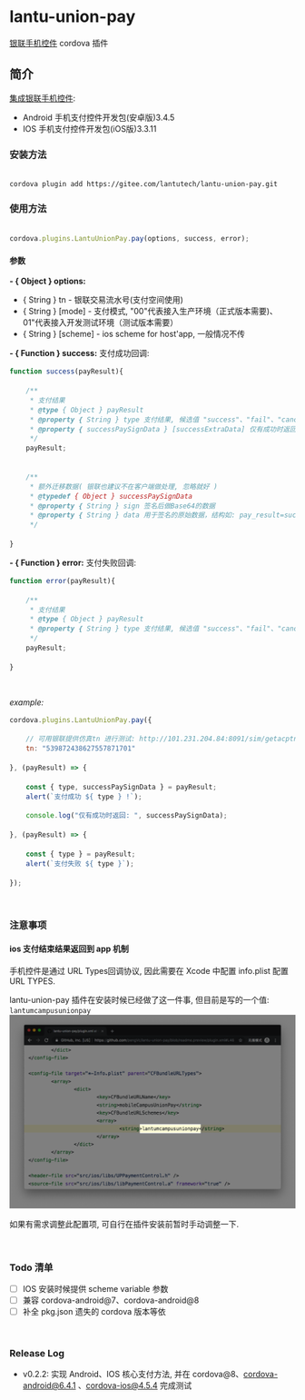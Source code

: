 # lantu-union-pay #

[银联手机控件](https://open.unionpay.com/tjweb/acproduct/list?apiservId=450) cordova 插件

## 简介

[集成银联手机控件](https://open.unionpay.com/ajweb/help/file/techFile?productId=3):
- Android 手机支付控件开发包(安卓版)3.4.5
- IOS 手机支付控件开发包(iOS版)3.3.11


### 安装方法

```

cordova plugin add https://gitee.com/lantutech/lantu-union-pay.git

```

### 使用方法

```javascript

cordova.plugins.LantuUnionPay.pay(options, success, error);

```

#### 参数

__- { Object } options:__
* { String } tn - 银联交易流水号(支付空间使用)
* { String } [mode] - 支付模式, "00"代表接入生产环境（正式版本需要)、01"代表接入开发测试环境（测试版本需要）
* { String } [scheme] -  ios scheme for host'app, 一般情况不传


__- { Function } success:__
支付成功回调:

```javascript
function success(payResult){ 

	/**
	 * 支付结果
	 * @type { Object } payResult
	 * @property { String } type 支付结果, 候选值 "success"、"fail"、"cancel"
	 * @property { successPaySignData } [successExtraData] 仅有成功时返回
	 */
	payResult;
	
	
	/**
	 * 额外迁移数据( 银联也建议不在客户端做处理, 忽略就好 )
	 * @typedef { Object } successPaySignData
	 * @property { String } sign 签名后做Base64的数据
	 * @property { String } data 用于签名的原始数据，结构如: pay_result=success&tn=899394085660622736701&cert_id=68759585097
	 */
	
}
```

__- { Function } error:__
支付失败回调:

```javascript
function error(payResult){ 

	/**
	 * 支付结果
	 * @type { Object } payResult
	 * @property { String } type 支付结果, 候选值 "success"、"fail"、"cancel"
	 */
	payResult;

}
```

<br>

_example:_
```javascript
cordova.plugins.LantuUnionPay.pay({
	
	// 可用银联提供仿真tn 进行测试: http://101.231.204.84:8091/sim/getacptn
	tn: "539872438627557871701"
	
}, (payResult) => {
	
	const { type, successPaySignData } = payResult;
	alert(`支付成功 ${ type } !`);
	
	console.log("仅有成功时返回: ", successPaySignData);
	
}, (payResult) => {
	
	const { type } = payResult;
	alert(`支付失败 ${ type }`);
	
});

```

<br>

### 注意事项


#### ios 支付结束结果返回到 app 机制

手机控件是通过 URL Types回调协议, 因此需要在 Xcode 中配置 info.plist 配置 URL TYPES. 

lantu-union-pay 插件在安装时候已经做了这一件事, 但目前是写的一个值: `lantumcampusunionpay`
![ios_CFBundleURLTypes](doc/ios_CFBundleURLTypes.png)

如果有需求调整此配置项, 可自行在插件安装前暂时手动调整一下.

<br>


### Todo 清单

- [ ] IOS 安装时候提供 scheme variable 参数
- [ ] 兼容 cordova-android@7、cordova-android@8
- [ ] 补全 pkg.json 遗失的 cordova 版本等依

<br>

### Release Log

+ v0.2.2: 实现 Android、IOS 核心支付方法, 并在 cordova@8、cordova-android@6.4.1 、cordova-ios@4.5.4 完成测试
